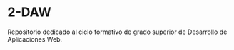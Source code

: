# 2-DAW

Repositorio dedicado al ciclo formativo de grado superior de Desarrollo de Aplicaciones Web.
